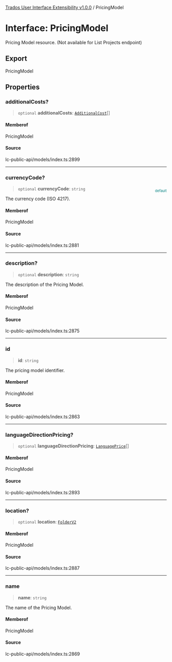 [Trados User Interface Extensibility v1.0.0](../wiki/globals) / PricingModel

# Interface: PricingModel

Pricing Model resource.  (Not available for List Projects endpoint)

## Export

PricingModel

## Properties

### additionalCosts?

> `optional` **additionalCosts**: [`AdditionalCost`](../wiki/Interface.AdditionalCost)[]

#### Memberof

PricingModel

#### Source

lc-public-api/models/index.ts:2899

***

### currencyCode?

> `optional` **currencyCode**: `string`

<div style="display:inline; float:right; color:#008080; margin-top:-23px; font-size:11px">default</div><div style="display: inline;">The currency code (ISO 4217).</div>

#### Memberof

PricingModel

#### Source

lc-public-api/models/index.ts:2881

***

### description?

> `optional` **description**: `string`

The description of the Pricing Model.

#### Memberof

PricingModel

#### Source

lc-public-api/models/index.ts:2875

***

### id

> **id**: `string`

The pricing model identifier.

#### Memberof

PricingModel

#### Source

lc-public-api/models/index.ts:2863

***

### languageDirectionPricing?

> `optional` **languageDirectionPricing**: [`LanguagePrice`](../wiki/Interface.LanguagePrice)[]

#### Memberof

PricingModel

#### Source

lc-public-api/models/index.ts:2893

***

### location?

> `optional` **location**: [`FolderV2`](../wiki/Interface.FolderV2)

#### Memberof

PricingModel

#### Source

lc-public-api/models/index.ts:2887

***

### name

> **name**: `string`

The name of the Pricing Model.

#### Memberof

PricingModel

#### Source

lc-public-api/models/index.ts:2869
